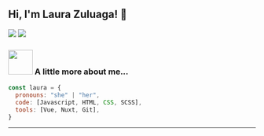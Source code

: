 <h2> Hi, I'm Laura Zuluaga! 👋 </h2>

[![](https://img.shields.io/badge/LinkedIn-lauraVZ-blue)](https://www.linkedin.com/in/laura-vanessa-zuluaga-arango-69b942191/)
[![](https://img.shields.io/badge/Gmail-l.vanesa.13@gmail.com-red)](mailto:l.vanesa.13@gmail.com)


### <img src="https://media.giphy.com/media/VgCDAzcKvsR6OM0uWg/giphy.gif" width="50"> A little more about me...  

```javascript
const laura = {
  pronouns: "she" | "her",
  code: [Javascript, HTML, CSS, SCSS],
  tools: [Vue, Nuxt, Git],
}
```



---
